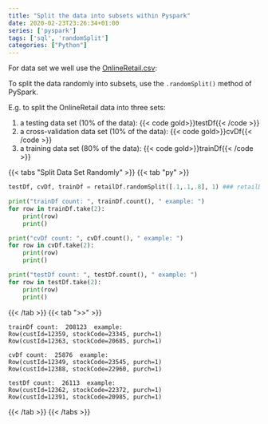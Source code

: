 ```yaml
---
title: "Split the data into subsets within Pyspark"
date: 2020-02-23T23:26:34+01:00
series: ['pyspark']
tags: ['sql', 'randomSplit']
categories: ["Python"]
---
```


For data set we well use the [OnlineRetail.csv](/posts/python/pyspark/prepare-and-shape-the-data-in-pyspark-an-example):

To split the data randomly into subsets, use the `.randomSplit()` method of PySpark.

E.g. to split the OnlineRetail data into three sets:

1. a testing data set (10% of the data): {{< code gold>}}testDf{{< /code >}}
2. a cross-validation data set (10% of the data): {{< code gold>}}cvDf{{< /code >}}
3. a training data set (80% of the data): {{< code gold>}}trainDf{{< /code >}}

{{< tabs "Split Data Set Randomly" >}}
{{< tab "py" >}}
```python
testDf, cvDf, trainDf = retailDf.randomSplit([.1,.1,.8], 1) ### retailDf is a PySpark DataFrame

print("trainDf count: ", trainDf.count(), " example: ")
for row in trainDf.take(2): 
	print(row)
	print()

print("cvDf count: ", cvDf.count(), " example: ")
for row in cvDf.take(2): 
	print(row)
	print()

print("testDf count: ", testDf.count(), " example: ")
for row in testDf.take(2): 
	print(row)
	print() 
``` 
{{< /tab >}}
{{< tab ">>" >}}
```
trainDf count:  208123  example: 
Row(custId=12359, stockCode=23345, purch=1)
Row(custId=12363, stockCode=20685, purch=1)

cvDf count:  25876  example: 
Row(custId=12349, stockCode=23545, purch=1)
Row(custId=12388, stockCode=22960, purch=1)

testDf count:  26113  example: 
Row(custId=12362, stockCode=22372, purch=1)
Row(custId=12391, stockCode=20985, purch=1)
```
{{< /tab >}}
{{< /tabs >}}




